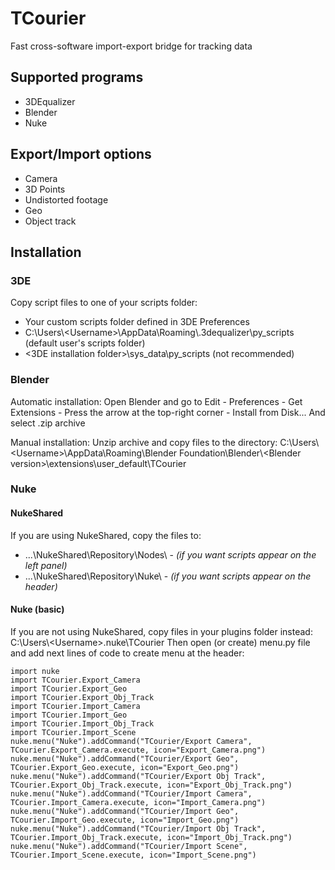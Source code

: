 # TCourier
Fast cross-software import-export bridge for tracking data

## Supported programs
* 3DEqualizer
* Blender
* Nuke

## Export/Import options
* Camera
* 3D Points
* Undistorted footage
* Geo
* Object track

## Installation
### 3DE
Copy script files to one of your scripts folder:
* Your custom scripts folder defined in 3DE Preferences
* C:\Users\\\<Username>\AppData\Roaming\\.3dequalizer\py_scripts  (default user's scripts folder)
* <3DE installation folder>\sys_data\py_scripts  (not recommended)

### Blender
Automatic installation:
Open Blender and go to Edit - Preferences - Get Extensions - Press the arrow at the top-right corner - Install from Disk...
And select .zip archive 

Manual installation:
Unzip archive and copy files to the directory:
C:\Users\\\<Username>\AppData\Roaming\Blender Foundation\Blender\\\<Blender version>\extensions\user_default\TCourier

### Nuke
#### NukeShared
If you are using NukeShared, copy the files to:
* ...\NukeShared\Repository\Nodes\ - *(if you want scripts appear on the left panel)*
* ...\NukeShared\Repository\Nuke\ - *(if you want scripts appear on the header)*

#### Nuke (basic)
If you are not using NukeShared, copy files in your plugins folder instead:
C:\Users\\\<Username>\.nuke\TCourier
Then open (or create) menu.py file and add next lines of code to create menu at the header:

```
import nuke
import TCourier.Export_Camera
import TCourier.Export_Geo
import TCourier.Export_Obj_Track
import TCourier.Import_Camera
import TCourier.Import_Geo
import TCourier.Import_Obj_Track
import TCourier.Import_Scene
nuke.menu("Nuke").addCommand("TCourier/Export Camera", TCourier.Export_Camera.execute, icon="Export_Camera.png")
nuke.menu("Nuke").addCommand("TCourier/Export Geo", TCourier.Export_Geo.execute, icon="Export_Geo.png")
nuke.menu("Nuke").addCommand("TCourier/Export Obj Track", TCourier.Export_Obj_Track.execute, icon="Export_Obj_Track.png")
nuke.menu("Nuke").addCommand("TCourier/Import Camera", TCourier.Import_Camera.execute, icon="Import_Camera.png")
nuke.menu("Nuke").addCommand("TCourier/Import Geo", TCourier.Import_Geo.execute, icon="Import_Geo.png")
nuke.menu("Nuke").addCommand("TCourier/Import Obj Track", TCourier.Import_Obj_Track.execute, icon="Import_Obj_Track.png")
nuke.menu("Nuke").addCommand("TCourier/Import Scene", TCourier.Import_Scene.execute, icon="Import_Scene.png")
```
